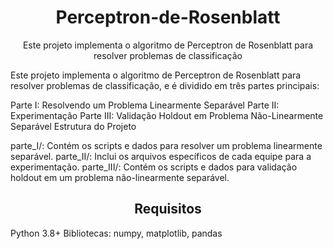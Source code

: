 
<h1 align="center">
    Perceptron-de-Rosenblatt
</h1>
<p align="center"> Este projeto implementa o algoritmo de Perceptron de Rosenblatt para resolver problemas de classificação

Este projeto implementa o algoritmo de Perceptron de Rosenblatt para resolver problemas de classificação, e é dividido em três partes principais:

Parte I: Resolvendo um Problema Linearmente Separável
Parte II: Experimentação
Parte III: Validação Holdout em Problema Não-Linearmente Separável
Estrutura do Projeto

parte_I/: Contém os scripts e dados para resolver um problema linearmente separável.
parte_II/: Inclui os arquivos específicos de cada equipe para a experimentação.
parte_III/: Contém os scripts e dados para validação holdout em um problema não-linearmente separável.
<h2 align="center">
    Requisitos
</h2>
Python 3.8+
Bibliotecas: numpy, matplotlib, pandas
